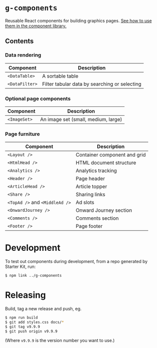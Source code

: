 # `g-components`

Reusable React components for building graphics pages. [See how to use them in the component library.](https://financial-times.github.io/g-components)

## Contents

### Data rendering

| Component                      | Description                                   |
|--------------------------------|-----------------------------------------------|
| `<DataTable>`                  | A sortable table                              |
| `<DataFilter>`                 | Filter tabular data by searching or selecting |

### Optional page components

| Component                      | Description                                   |
|--------------------------------|-----------------------------------------------|
| `<ImageSet>`                   | An image set (small, medium, large)           |

### Page furniture

| Component                      | Description                                   |
|--------------------------------|-----------------------------------------------|
| `<Layout />`                   | Container component and grid                  |
| `<HtmlHead />`                 | HTML document structure                       |
| `<Analytics />`                | Analytics tracking                            |
| `<Header />`                   | Page header                                   |
| `<ArticleHead />`              | Article topper                                |
| `<Share />`                    | Sharing links                                 |
| `<TopAd />` and `<MiddleAd />` | Ad slots                                      |
| `<OnwardJourney />`            | Onward Journey section                        |
| `<Comments />`                 | Comments section                              |
| `<Footer />`                   | Page footer                                   |

# Development

To test out components during development, from a repo generated by Starter Kit, run:

```bash
$ npm link ../g-components
```

# Releasing

Build, tag a new release and push, eg.

```bash
$ npm run build
$ git add styles.css docs/*
$ git tag v9.9.9
$ git push origin v9.9.9
```

(Where `v9.9.9` is the version number you want to use.)
